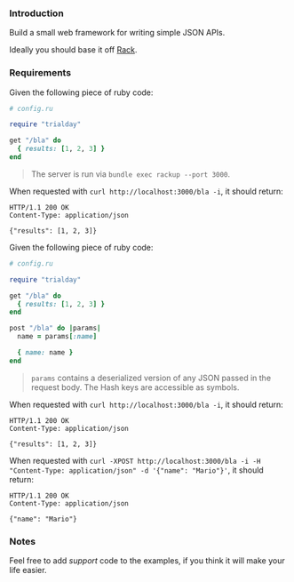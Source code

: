### Introduction

Build a small web framework for writing simple JSON APIs.

Ideally you should base it off [Rack](https://rack.github.io/).

### Requirements

Given the following piece of ruby code:

```ruby
# config.ru

require "trialday"

get "/bla" do
  { results: [1, 2, 3] }
end
```

> The server is run via `bundle exec rackup --port 3000`.

When requested with `curl http://localhost:3000/bla -i`, it should return:

```
HTTP/1.1 200 OK
Content-Type: application/json

{"results": [1, 2, 3]}
```

Given the following piece of ruby code:

```ruby
# config.ru

require "trialday"

get "/bla" do
  { results: [1, 2, 3] }
end

post "/bla" do |params|
  name = params[:name]

  { name: name }
end
```

> `params` contains a deserialized version of any JSON passed in the request body. The Hash keys are accessible as symbols.

When requested with `curl http://localhost:3000/bla -i`, it should return:

```
HTTP/1.1 200 OK
Content-Type: application/json

{"results": [1, 2, 3]}
```

When requested with `curl -XPOST http://localhost:3000/bla -i -H "Content-Type: application/json" -d '{"name": "Mario"}'`, it should return:

```
HTTP/1.1 200 OK
Content-Type: application/json

{"name": "Mario"}
```

### Notes

Feel free to add *support* code to the examples, if you think it will make your life easier.